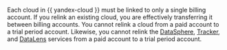 Each cloud in {{ yandex-cloud }} must be linked to only a single billing account. If you relink an existing cloud, you are effectively transferring it between billing accounts. You cannot relink a cloud from a paid account to a trial period account. Likewise, you cannot relink the [DataSphere](../../datasphere/), [Tracker](../../tracker/), and [DataLens](../../datalens/) services from a paid account to a trial period account.